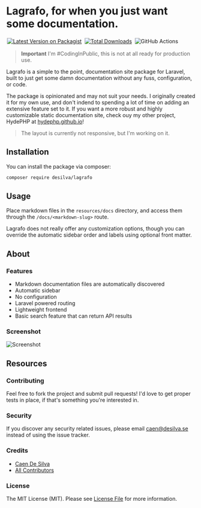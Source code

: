 # Lagrafo, for when you just want some documentation.

<p><a href="https://packagist.org/packages/desilva/lagrafo"><img style="display:inline;margin:2px;" src="https://img.shields.io/packagist/v/desilva/lagrafo.svg?style=flat-square" alt="Latest Version on Packagist"></a>
<a href="https://packagist.org/packages/desilva/lagrafo"><img style="display:inline;margin:2px;" src="https://img.shields.io/packagist/dt/desilva/lagrafo.svg?style=flat-square" alt="Total Downloads"></a>
<img style="display:inline;margin:2px;" src="https://github.com/caendesilva/lagrafo/actions/workflows/main.yml/badge.svg" alt="GitHub Actions"></p>

> **Important** I'm #CodingInPublic, this is not at all ready for production use.

<p class="lead">
Lagrafo is a simple to the point, documentation site package for Laravel, built to just get some damn documentation without any fuss, configuration, or code.
</p>

The package is opinionated and may not suit your needs. I originally created it for my own use,
and don't indend to spending a lot of time on adding an extensive feature set to it.
If you want a more robust and highly customizable static documentation site, check ouy my other project, HydePHP at [hydephp.github.io](https://hydephp.github.io/)!

> The layout is currently not responsive, but I'm working on it.

## Installation

You can install the package via composer:

```bash
composer require desilva/lagrafo
```

## Usage

Place markdown files in the `resources/docs` directory,
and access them through the `/docs/<markdown-slug>` route.

Lagrafo does not really offer any customization options,
though you can override the automatic sidebar order and labels using optional front matter.

## About
### Features
- Markdown documentation files are automatically discovered
- Automatic sidebar
- No configuration
- Laravel powered routing
- Lightweight frontend
- Basic search feature that can return API results


### Screenshot

![Screenshot](https://user-images.githubusercontent.com/95144705/165140594-98bbee16-b121-4a82-b8cb-5e39be44afa0.png)


## Resources

### Contributing

Feel free to fork the project and submit pull requests!
I'd love to get proper tests in place, if that's something you're interested in.

### Security

If you discover any security related issues, please email caen@desilva.se instead of using the issue tracker.

### Credits

-   [Caen De Silva](https://github.com/desilva)
-   [All Contributors](../../contributors)

### License

The MIT License (MIT). Please see [License File](LICENSE.md) for more information.
